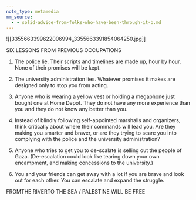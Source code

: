 ```yaml
---
note_type: metamedia
mm_source:
  - - solid-advice-from-folks-who-have-been-through-it-b.md
---
```


![[3355663399622006994_3355663391854064250.jpg]]

SIX LESSONS FROM PREVIOUS
OCCUPATIONS

1. The police lie. Their scripts and timelines are made
up, hour by hour. None of their promises will be kept.

2. The university administration lies. Whatever promises
it makes are designed only to stop you from acting.

3. Anyone who is wearing a yellow vest or holding a
megaphone just bought one at Home Depot. They do
not have any more experience than you and they do not
know any better than you.

4. Instead of blindly following self-appointed marshalls
and organizers, think critically about where their
commands will lead you. Are they making you smarter
and braver, or are they trying to scare you into
complying with the police and the university
administration?

5. Anyone who tries to get you to de-scalate is selling
out the people of Gaza. (De-escalation could look like
tearing down your own encampment, and making
concessions to the university.)

6. You and your friends can get away with a lot if you
are brave and look out for each other. You can escalate
and expand the struggle.

FROMTHE RIVERTO THE SEA /
PALESTINE WILL BE FREE

